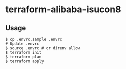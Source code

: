 # terraform-alibaba-isucon8

## Usage

```
$ cp .envrc.sample .envrc
# Update .envrc
$ source .envrc # or direnv allow
$ terraform init
$ terraform plan
$ terraform apply
```
